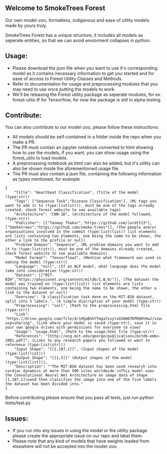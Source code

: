 ## Welcome to SmokeTrees Forest
Our own model-zoo, formatless, indigenous and ease of utility models made by yours truly.

SmokeTrees Forest has a unique structure, it includes all models as seperate entities, so that we can avoid enviorment collapses in python.

## Usage:
- Please download the json file when you want to use it's corresponding model as it contains necessary information to get you started and for ease of access to Forest Utility Classes and Methods.
- Refer to documentation for usage and preprocessing modules that you may need to use once putting the models to work.
- We'll be releasing the Forest utility package as seperate modules, for ex. forest-utils-tf for Tensorflow, for now the package is still in alpha testing.

## Contribute:
You can also contribute to our model-zoo, please follow these instructions:
- All models should be self-contained in a folder inside the repo when you make a PR.
- The PR must contain an jupyter notebook converted to html showing how to use the models, if you want, you can show usage using the forest_utils to load models.
- A preprocessing notebook as html can also be added, but it's utility can also be shown inside the aforementioned usage file.
- The PR must also contain a json file, containing the following information as types mentioned, for example
```
{
    "Title": "Heartbeat Classification", (Title of the model (type:str))
    "Tags": ["Sequence Task","Disease Classification"], (ML tags you want to add it to (type:list(str)), must be one of the tags already created, check forest website to see available tags)
    "Architecture": "CNN-1D", (Architecture of the model followed, (type:str))
    "Publisher": [["Tanmay Thakur","https://github.com/lordtt13"], ["Smoketrees","https://github.com/smoke-trees"]], (The people and/or organisations involved in the commit (type:list(list)) list elements are lists containing two elements, one being the name to be shown, the other a link to the profile or null)
    "Problem Domain": "Sequence", (ML problem domains you want to add it to (type:list(str)), must be one of the domains already created, check forest website to see available domains)
    "Model Format": "Tensorflow2", (Mention what framework was used in making the model (type:str))
    "Language": "null", (If an NLP model, what language does the model take into consideration (type:str))
    "Dataset": [["MIT-BIH","https://physionet.org/content/mitdb/1.0.0/"]], (The dataset the model was trained on (type:list(list)) list elements are lists containing two elements, one being the name to be shown, the other a link to the dataset or null)
    "Overview": "A classification task done on the MIT-BIH dataset, split into 5 labels.", (A simple discription of your model (type:str))
    "Preprocessing": "null", (Path to the preprocessing.html file (type:str))
    "Link": "https://drive.google.com/file/d/1H5pB5kYTmga7xsytxGVAH07KPK00tHwJ/view?usp=sharing", (Link where your model is saved (type:str), save it in your own google drives with permissions for everyone to view)
    "Usage": "usage.html", (Path to the usage.html file (type:str)) 
    "References": "[http://ecg.mit.edu/george/publications/mitdb-embs-2001.pdf]", (Links to any research papers you followed or want to reference (type:list(str)))
    "Input Shape": "[[1,187,1]]", (Input shapes of the model (type:list(list)))
    "Output Shape": "[[1,5]]" (Output shapes of the model (type:list(list))),
    "Description": ""The MIT-BIH dataset has been used research into cardiac dynamics at more than 500 sites worldwide.\nThis model uses the Convolutional Neural Net Architecture on image data of shape [1,187,1]\nand then classifies the image into one of the five labels the dataset has been divided into."
}
```
Before contributing please ensure that you pass all tests, just run python tests/test.py

## Issues:
- If you run into any issues in using the model or the utility package please create the appropriate issue on our repo and label them.
- Please note that any kind of models that have weights loaded from elsewhere will not be accepted into the model-zoo.


